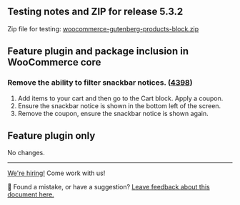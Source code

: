 ## Testing notes and ZIP for release 5.3.2

Zip file for testing: [woocommerce-gutenberg-products-block.zip](https://github.com/woocommerce/woocommerce-gutenberg-products-block/files/6724701/woocommerce-gutenberg-products-block.zip)

## Feature plugin and package inclusion in WooCommerce core

### Remove the ability to filter snackbar notices. ([4398](https://github.com/woocommerce/woocommerce-gutenberg-products-block/pull/4398))

1. Add items to your cart and then go to the Cart block. Apply a coupon.
2. Ensure the snackbar notice is shown in the bottom left of the screen.
3. Remove the coupon, ensure the snackbar notice is shown again.

## Feature plugin only

No changes.

<!-- FEEDBACK -->
---

[We're hiring!](https://woocommerce.com/careers/) Come work with us!

🐞 Found a mistake, or have a suggestion? [Leave feedback about this document here.](https://github.com/woocommerce/woocommerce-gutenberg-products-block/issues/new?assignees=&labels=type%3A+documentation&template=--doc-feedback.md&title=Feedback%20on%20./docs/testing/releases/532.md)
<!-- /FEEDBACK -->

